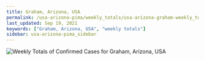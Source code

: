 ```yaml
---
title: Graham, Arizona, USA
permalink: /usa-arizona-pima/weekly_totals/usa-arizona-graham-weekly_totals.html
last_updated: Sep 19, 2021
keywords: ["Graham, Arizona, USA", "weekly totals"]
sidebar: usa-arizona-pima_sidebar
---
```


![Weekly Totals of Confirmed Cases for Graham, Arizona, USA](/covid_tracker/images/graphs/usa-arizona-graham-weekly_totals_graph.png)
